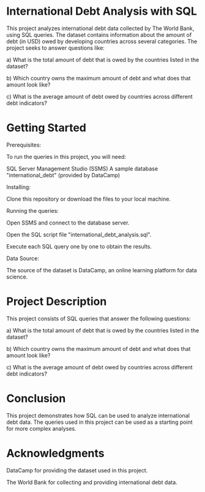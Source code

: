 # International Debt Analysis with SQL

This project analyzes international debt data collected by The World Bank, using SQL queries. 
The dataset contains information about the amount of debt (in USD) owed by developing countries across several categories. The project seeks to answer questions like:

a) What is the total amount of debt that is owed by the countries listed in the dataset?

b) Which country owns the maximum amount of debt and what does that amount look like?

c) What is the average amount of debt owed by countries across different debt indicators?

 # Getting Started

Prerequisites:

To run the queries in this project, you will need:

SQL Server Management Studio (SSMS)
A sample database "international_debt" (provided by DataCamp)

Installing:

Clone this repository or download the files to your local machine.

Running the queries:

Open SSMS and connect to the database server.

Open the SQL script file "international_debt_analysis.sql".

Execute each SQL query one by one to obtain the results.

Data Source:

The source of the dataset is DataCamp, an online learning platform for data science.

# Project Description

This project consists of SQL queries that answer the following questions:

a) What is the total amount of debt that is owed by the countries listed in the dataset?

b) Which country owns the maximum amount of debt and what does that amount look like?

c) What is the average amount of debt owed by countries across different debt indicators?

# Conclusion

This project demonstrates how SQL can be used to analyze international debt data. The queries used in this project can be used as a starting point for more complex analyses.

# Acknowledgments

DataCamp for providing the dataset used in this project.

The World Bank for collecting and providing international debt data.
